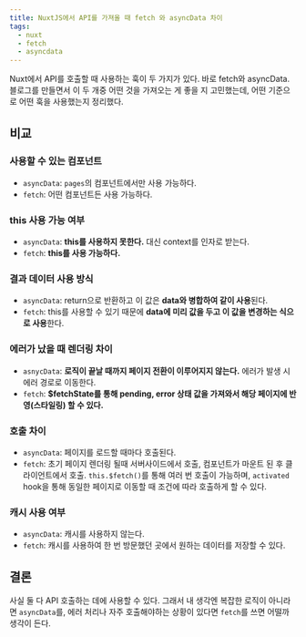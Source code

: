 ```yaml
---
title: NuxtJS에서 API를 가져올 때 fetch 와 asyncData 차이
tags:
  - nuxt
  - fetch
  - asyncdata
---
```


Nuxt에서 API를 호출할 때 사용하는 훅이 두 가지가 있다. 바로 fetch와 asyncData. 블로그를 만들면서 이 두 개중 어떤 것을 가져오는 게 좋을 지 고민했는데, 어떤 기준으로 어떤 훅을 사용했는지 정리했다.

<!--more-->

## 비교

### 사용할 수 있는 컴포넌트

- `asyncData`: `pages`의 컴포넌트에서만 사용 가능하다.
- `fetch`: 어떤 컴포넌트든 사용 가능하다.

### this 사용 가능 여부

- `asyncData`: **this를 사용하지 못한다.** 대신 context를 인자로 받는다.
- `fetch`: **this를 사용 가능하다.**

### 결과 데이터 사용 방식

- `asyncData`: return으로 반환하고 이 값은 **data와 병합하여 같이 사용**된다.
- `fetch`: this를 사용할 수 있기 때문에 **data에 미리 값을 두고 이 값을 변경하는 식으로 사용**한다.

### 에러가 났을 때 렌더링 차이

- `asnycData`: **로직이 끝날 때까지 페이지 전환이 이루어지지 않는다.** 에러가 발생 시 에러 경로로 이동한다.
- `fetch`: **$fetchState를 통해 pending, error 상태 값을 가져와서 해당 페이지에 반영(스타일링) 할 수 있다.**

### 호출 차이

- `asyncData`: 페이지를 로드할 때마다 호출된다.
- `fetch`: 초기 페이지 렌더링 될때 서버사이드에서 호출, 컴포넌트가 마운트 된 후 클라이언트에서 호출. `this.$fetch()`를 통해 여러 번 호출이 가능하며, `activated` hook을 통해 동일한 페이지로 이동할 때 조건에 따라 호출하게 할 수 있다.

### 캐시 사용 여부

- `asyncData`: 캐시를 사용하지 않는다.
- `fetch`: 캐시를 사용하여 한 번 방문했던 곳에서 원하는 데이터를 저장할 수 있다.

## 결론

사실 둘 다 API 호출하는 데에 사용할 수 있다. 그래서 내 생각엔 복잡한 로직이 아니라면 `asyncData`를, 에러 처리나 자주 호출해야하는 상황이 있다면 `fetch`를 쓰면 어떨까 생각이 든다.
